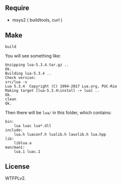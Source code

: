 ## Require

- msys2 ( buildtools, curl )

## Make

```
build
```

You will see something like:

```
Unzipping lua-5.3.4.tar.gz ..
Ok.
Building lua-5.3.4 ..
Check version:
src/lua -v
Lua 5.3.4  Copyright (C) 1994-2017 Lua.org, PUC-Rio
Making target [lua-5.3.4\install -> lua] ..
Ok.
clean
Ok.
```

Then there will be `lua/` in this folder, which contains:

```
bin:
    lua luac lua*.dll
include:
    lua.h luaconf.h lualib.h lauxlib.h lua.hpp 
lib:
    liblua.a 
man/man1:
    lua.1 luac.1 
```

## License

WTFPLv2.
